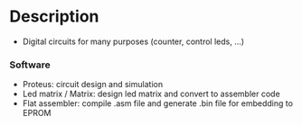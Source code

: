 # Description
- Digital circuits for many purposes (counter, control leds, ...)
  
### Software
- Proteus: circuit design and simulation
- Led matrix / Matrix: design led matrix and convert to assembler code
- Flat assembler: compile .asm file and generate .bin file for embedding to EPROM